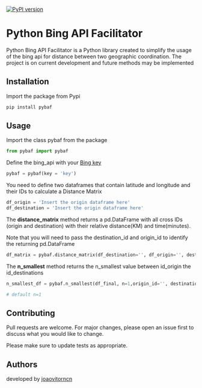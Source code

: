 [![PyPI version](https://badge.fury.io/py/pybaf.svg)](https://badge.fury.io/py/pybaf)

# Python Bing API Facilitator 

Python Bing API Facilitator is a Python library created to simplify the usage of the bing api for distance between two geographic coordination. The project is on current development and future methods may be implemented 

## Installation

Import the package from Pypi

```python
pip install pybaf
```

## Usage

Import the class pybaf from the package

```python
from pybaf import pybaf
```

Define the bing_api with your [Bing key](https://www.bingmapsportal.com/)
```python
pybaf = pybaf(key = 'key')
```


You need to define two dataframes that contain latitude and longitude and their IDs to calculate a Distance Matrix

```python
df_origin = 'Insert the origin dataframe here'
df_destination = 'Insert the origin dataframe here'
```

The **distance_matrix** method returns a pd.DataFrame with all cross IDs (origin and destination) with their relative distance(KM) and time(minutes).

Note that you will need to pass the destination_id and origin_id to identify the returning pd.DataFrame

```python
df_matrix = pybaf.distance_matrix(df_destination='', df_origin='', destination_id='', origin_id='',)
```

The **n_smallest** method returns the n_smallest value between id_origin the id_destinations

```python
n_smallest_df = pybaf.n_smallest(df_final, n=1,origin_id='', destination_id='',value='')

# default n=1
```




## Contributing
Pull requests are welcome. For major changes, please open an issue first to discuss what you would like to change.

Please make sure to update tests as appropriate.


## Authors

developed by [joaovitorncn](https://github.com/joaovitocn)
